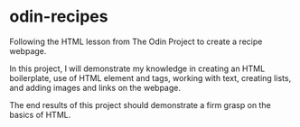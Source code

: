 # odin-recipes
Following the HTML lesson from The Odin Project to create a recipe
webpage. 

In this project, I will demonstrate my knowledge in
creating an HTML boilerplate, use of HTML element and tags, 
working with text, creating lists, and adding images and links on
the webpage. 

The end results of this project should demonstrate a firm grasp on
the basics of HTML.